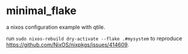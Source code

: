 # minimal_flake
a nixos configuration example with qtile.

run `sudo nixos-rebuild dry-activate --flake .#mysystem` to reproduce https://github.com/NixOS/nixpkgs/issues/414609.
